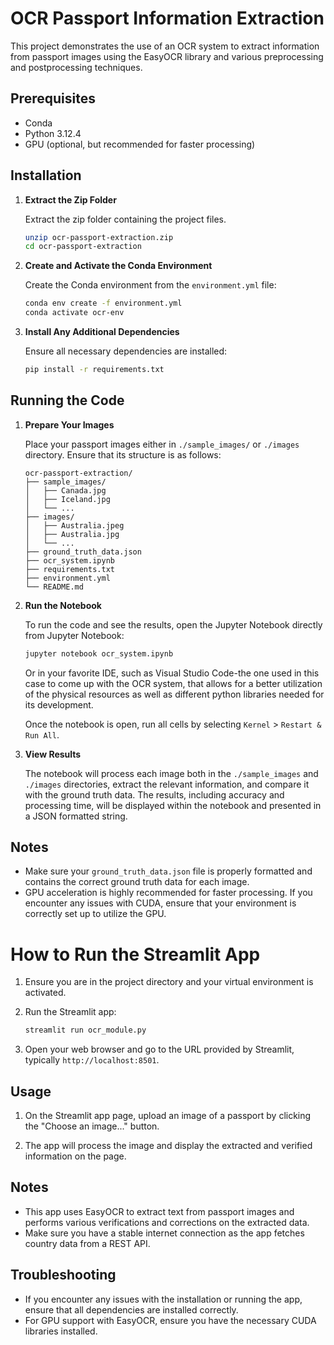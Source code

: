 # OCR Passport Information Extraction

This project demonstrates the use of an OCR system to extract information from passport images using the EasyOCR library and various preprocessing and postprocessing techniques.

## Prerequisites

- Conda
- Python 3.12.4
- GPU (optional, but recommended for faster processing)

## Installation

1. **Extract the Zip Folder**

    Extract the zip folder containing the project files.

    ```bash
    unzip ocr-passport-extraction.zip
    cd ocr-passport-extraction
    ```

2. **Create and Activate the Conda Environment**

    Create the Conda environment from the `environment.yml` file:

    ```bash
    conda env create -f environment.yml
    conda activate ocr-env
    ```

3. **Install Any Additional Dependencies**

    Ensure all necessary dependencies are installed:

    ```bash
    pip install -r requirements.txt
    ```

## Running the Code

1. **Prepare Your Images**

    Place your passport images either in `./sample_images/` or `./images` directory. Ensure that its structure is as follows:

    ```
    ocr-passport-extraction/
    ├── sample_images/
    │   ├── Canada.jpg
    │   ├── Iceland.jpg
    │   └── ...
    ├── images/
    │   ├── Australia.jpeg
    │   ├── Australia.jpg
    │   └── ...
    ├── ground_truth_data.json
    ├── ocr_system.ipynb
    ├── requirements.txt
    ├── environment.yml
    └── README.md
    ```

2. **Run the Notebook**

    To run the code and see the results, open the Jupyter Notebook directly from Jupyter Notebook:

    ```bash
    jupyter notebook ocr_system.ipynb
    ```

    Or in your favorite IDE, such as Visual Studio Code-the one used in this case to come up with the OCR system, that allows for a better utilization of the physical resources as well as different python libraries needed for its development.

    Once the notebook is open, run all cells by selecting `Kernel` > `Restart & Run All`.

3. **View Results**

    The notebook will process each image both in the `./sample_images` and `./images` directories, extract the relevant information, and compare it with the ground truth data. The results, including accuracy and processing time, will be displayed within the notebook and presented in a JSON formatted string.

## Notes

- Make sure your `ground_truth_data.json` file is properly formatted and contains the correct ground truth data for each image.
- GPU acceleration is highly recommended for faster processing. If you encounter any issues with CUDA, ensure that your environment is correctly set up to utilize the GPU.

# How to Run the Streamlit App

1. Ensure you are in the project directory and your virtual environment is activated.

2. Run the Streamlit app:
    ```sh
    streamlit run ocr_module.py
    ```

3. Open your web browser and go to the URL provided by Streamlit, typically `http://localhost:8501`.

## Usage

1. On the Streamlit app page, upload an image of a passport by clicking the "Choose an image..." button.

2. The app will process the image and display the extracted and verified information on the page.

## Notes

- This app uses EasyOCR to extract text from passport images and performs various verifications and corrections on the extracted data.
- Make sure you have a stable internet connection as the app fetches country data from a REST API.

## Troubleshooting

- If you encounter any issues with the installation or running the app, ensure that all dependencies are installed correctly.
- For GPU support with EasyOCR, ensure you have the necessary CUDA libraries installed.